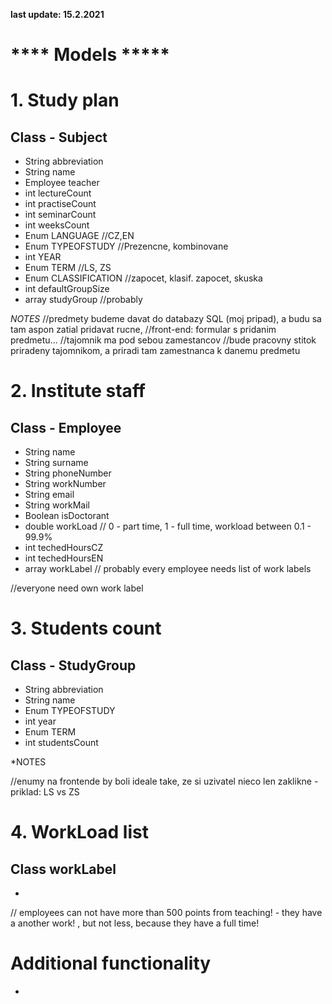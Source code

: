 **last update: 15.2.2021**

# **** Models *****

# 1. Study plan

  ## Class - Subject
  - String abbreviation
  - String name
  - Employee teacher
  - int lectureCount
  - int practiseCount
  - int seminarCount
  - int weeksCount
  - Enum LANGUAGE //CZ,EN
  - Enum TYPEOFSTUDY //Prezencne, kombinovane
  - int YEAR
  - Enum TERM //LS, ZS
  - Enum CLASSIFICATION //zapocet, klasif. zapocet, skuska
  - int defaultGroupSize
  - array studyGroup //probably
  
*NOTES*
    //predmety budeme davat do databazy SQL (moj pripad), a budu sa tam aspon zatial pridavat rucne, 
    //front-end: formular s pridanim predmetu...
    //tajomnik ma pod sebou zamestancov
    //bude pracovny stitok priradeny tajomnikom, a priradi tam zamestnanca k danemu predmetu
    
# 2. Institute staff

  ## Class - Employee
  - String name
  - String surname
  - String phoneNumber
  - String workNumber
  - String email
  - String workMail
  - Boolean isDoctorant
  - double workLoad // 0 - part time, 1 - full time, workload between 0.1 - 99.9%
  - int techedHoursCZ
  - int techedHoursEN
  - array workLabel // probably every employee needs list of work labels
  
  //everyone need own work label
  
# 3. Students count

  ## Class - StudyGroup
  - String abbreviation
  - String name
  - Enum TYPEOFSTUDY
  - int year
  - Enum TERM
  - int studentsCount
  
*NOTES
  
  //enumy na frontende by boli ideale take, ze si uzivatel nieco len zaklikne - priklad: LS vs ZS
  
# 4. WorkLoad list

  ## Class workLabel
  - 
  
  // employees can not have more than 500 points from teaching! - they have a another work! , but not less, because they have a full time!
  
# Additional functionality
  -
